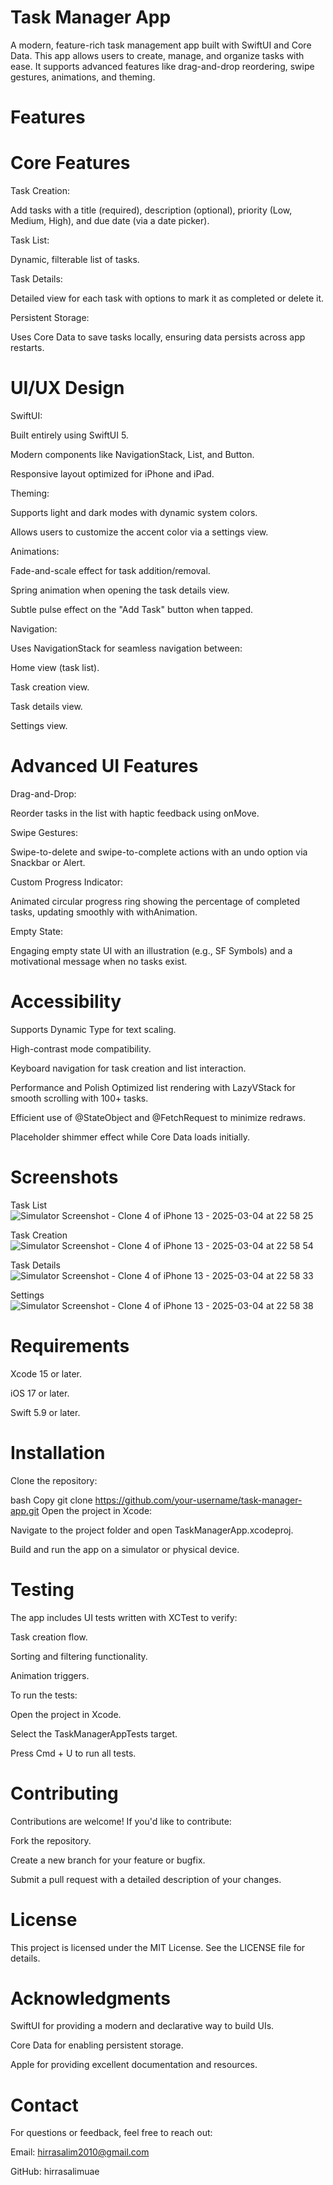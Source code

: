 # Task Manager App
A modern, feature-rich task management app built with SwiftUI and Core Data. This app allows users to create, manage, and organize tasks with ease. It supports advanced features like drag-and-drop reordering, swipe gestures, animations, and theming.

# Features
# Core Features
Task Creation:

Add tasks with a title (required), description (optional), priority (Low, Medium, High), and due date (via a date picker).

Task List:

Dynamic, filterable list of tasks.


Task Details:

Detailed view for each task with options to mark it as completed or delete it.

Persistent Storage:

Uses Core Data to save tasks locally, ensuring data persists across app restarts.

# UI/UX Design
SwiftUI:

Built entirely using SwiftUI 5.

Modern components like NavigationStack, List, and Button.

Responsive layout optimized for iPhone and iPad.

Theming:

Supports light and dark modes with dynamic system colors.

Allows users to customize the accent color via a settings view.

Animations:

Fade-and-scale effect for task addition/removal.

Spring animation when opening the task details view.

Subtle pulse effect on the "Add Task" button when tapped.

Navigation:

Uses NavigationStack for seamless navigation between:

Home view (task list).

Task creation view.

Task details view.

Settings view.

# Advanced UI Features
Drag-and-Drop:

Reorder tasks in the list with haptic feedback using onMove.

Swipe Gestures:

Swipe-to-delete and swipe-to-complete actions with an undo option via Snackbar or Alert.

Custom Progress Indicator:

Animated circular progress ring showing the percentage of completed tasks, updating smoothly with withAnimation.

Empty State:

Engaging empty state UI with an illustration (e.g., SF Symbols) and a motivational message when no tasks exist.

# Accessibility

Supports Dynamic Type for text scaling.

High-contrast mode compatibility.

Keyboard navigation for task creation and list interaction.

Performance and Polish
Optimized list rendering with LazyVStack for smooth scrolling with 100+ tasks.

Efficient use of @StateObject and @FetchRequest to minimize redraws.

Placeholder shimmer effect while Core Data loads initially.

# Screenshots
Task List
![Simulator Screenshot - Clone 4 of iPhone 13 - 2025-03-04 at 22 58 25](https://github.com/user-attachments/assets/29b31ef2-f411-474f-b1f2-1372fc56d3ae)

Task Creation	
![Simulator Screenshot - Clone 4 of iPhone 13 - 2025-03-04 at 22 58 54](https://github.com/user-attachments/assets/69acf418-a01a-4767-987d-48d022727f76)

Task Details	
![Simulator Screenshot - Clone 4 of iPhone 13 - 2025-03-04 at 22 58 33](https://github.com/user-attachments/assets/7ca532d8-ba3e-495c-bbe4-83c0b675e9b7)

Settings
![Simulator Screenshot - Clone 4 of iPhone 13 - 2025-03-04 at 22 58 38](https://github.com/user-attachments/assets/4edd80db-5a91-438f-a79e-3c9c15575f41)


# Requirements
Xcode 15 or later.

iOS 17 or later.

Swift 5.9 or later.

# Installation
Clone the repository:

bash
Copy
git clone https://github.com/your-username/task-manager-app.git
Open the project in Xcode:

Navigate to the project folder and open TaskManagerApp.xcodeproj.

Build and run the app on a simulator or physical device.

# Testing
The app includes UI tests written with XCTest to verify:

Task creation flow.

Sorting and filtering functionality.

Animation triggers.

To run the tests:

Open the project in Xcode.

Select the TaskManagerAppTests target.

Press Cmd + U to run all tests.

# Contributing
Contributions are welcome! If you'd like to contribute:

Fork the repository.

Create a new branch for your feature or bugfix.

Submit a pull request with a detailed description of your changes.

# License
This project is licensed under the MIT License. See the LICENSE file for details.

#  Acknowledgments
SwiftUI for providing a modern and declarative way to build UIs.

Core Data for enabling persistent storage.

Apple for providing excellent documentation and resources.

# Contact
For questions or feedback, feel free to reach out:

Email: hirrasalim2010@gmail.com

GitHub: hirrasalimuae
